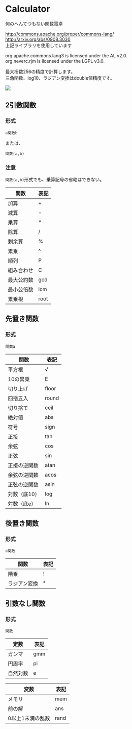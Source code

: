 # Calculator

何のへんてつもない関数電卓  

http://commons.apache.org/proper/commons-lang/  
http://arxiv.org/abs/0908.3030  
上記ライブラリを使用しています  

org.apache.commons.lang3 is licensed under the AL v2.0.  
org.neverc.rjm           is licensed under the LGPL v3.0.  

最大桁数256の精度で計算します。  
三角関数、log10、ラジアン変換はdouble値精度です。  

![](https://github.com/eyeq/Calculator/wiki/screenshot.png)

## 2引数関数

### 形式

```
a関数b
```

または、

```
関数(a,b)
```

### 注意

`関数(a,b)`形式でも、乗算記号の省略はできない。

| 関数       | 表記   |
|------------|--------|
| 加算       | +      |
| 減算       | -      |
| 乗算       | *      |
| 除算       | /      |
| 剰余算     | %      |
| 累乗       | ^      |
| 順列       | P      |
| 組み合わせ | C      |
| 最大公約数 | gcd    |
| 最小公倍数 | lcm    |
| 累乗根     | root   |

## 先置き関数

### 形式

```
関数a
```

| 関数         | 表記   |
|--------------|--------|
| 平方根       | √      |
| 10の累乗     | E      |
| 切り上げ     | floor  |
| 四捨五入     | round  |
| 切り捨て     | ceil   |
| 絶対値       | abs    |
| 符号         | sign   |
| 正接         | tan    |
| 余弦         | cos    |
| 正弦         | sin    |
| 正接の逆関数 | atan   |
| 余弦の逆関数 | acos   |
| 正弦の逆関数 | asin   |
| 対数（底10） | log    |
| 対数（底e）  | ln     |

## 後置き関数

### 形式

```
a関数
```

| 関数         | 表記 |
|--------------|------|
| 階乗         | !    |
| ラジアン変換 | °    |

## 引数なし関数

### 形式

```
関数
```

| 定数     | 表記 |
|----------|------|
| ガンマ   | gmm  |
| 円周率   | pi   |
| 自然対数 | e    |

| 変数             | 表記 |
|------------------|------|
| メモリ           | mem  |
| 前の解           | ans  |
| 0以上1未満の乱数 | rand |

